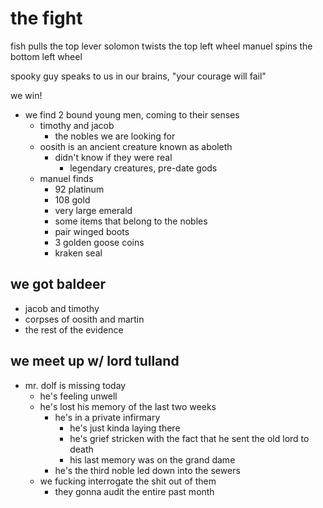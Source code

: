 # the fight

fish pulls the top lever
solomon twists the top left wheel
manuel spins the bottom left wheel

spooky guy speaks to us in our brains, "your courage will fail"

we win!

- we find 2 bound young men, coming to their senses
    - timothy and jacob
        - the nobles we are looking for
    - oosith is an ancient creature known as aboleth
        - didn't know if they were real
            - legendary creatures, pre-date gods
    - manuel finds
        - 92 platinum
        - 108 gold
        - very large emerald
        - some items that belong to the nobles
        - pair winged boots
        - 3 golden goose coins
        - kraken seal

## we got baldeer
- jacob and timothy
- corpses of oosith and martin
- the rest of the evidence

## we meet up w/ lord tulland
- mr. dolf is missing today
    - he's feeling unwell
    - he's lost his memory of the last two weeks
        - he's in a private infirmary
            - he's just kinda laying there
            - he's grief stricken with the fact that he sent the old lord to death
            - his last memory was on the grand dame
        - he's the third noble led down into the sewers
    - we fucking interrogate the shit out of them
        - they gonna audit the entire past month


